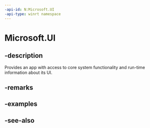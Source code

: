 ```yaml
---
-api-id: N:Microsoft.UI
-api-type: winrt namespace
---
```


# Microsoft.UI

## -description
Provides an app with access to core system functionality and run-time information about its UI.

## -remarks

## -examples

## -see-also

